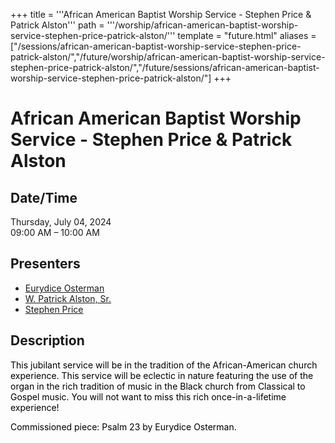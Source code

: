 +++
title = '''African American Baptist Worship Service - Stephen Price & Patrick Alston'''
path = '''/worship/african-american-baptist-worship-service-stephen-price-patrick-alston/'''
template = "future.html"
aliases = ["/sessions/african-american-baptist-worship-service-stephen-price-patrick-alston/","/future/worship/african-american-baptist-worship-service-stephen-price-patrick-alston/","/future/sessions/african-american-baptist-worship-service-stephen-price-patrick-alston/"]
+++

<h1>African American Baptist Worship Service - Stephen Price & Patrick Alston</h1>

<h2>Date/Time</h2>
<p>Thursday, July 04, 2024<br>
09:00 AM – 10:00 AM</p>
<h2>Presenters</h2>
<ul>
<li><a href="/composers/eurydice-osterman/">Eurydice Osterman</a></li>
<li><a href="/performers/w-patrick-alston-sr/">W. Patrick Alston, Sr.</a></li>
<li><a href="/performers/stephen-price/">Stephen Price</a></li>
</ul>
<h2>Description</h2>

<div class="ag87-crtemvc-hsbk"><div class="css-vsf5of"><p class="carina-rte-public-DraftStyleDefault-block"><span style="color: rgb(0,0,0);">This jubilant service will be in the tradition of the African-American church experience. This service will be eclectic in nature featuring the use of the organ in the rich tradition of music in the Black church from Classical to Gospel music. You will not want to miss this rich once-in-a-lifetime experience! <span style="font-weight: bold;"> </span></span></p><p class="carina-rte-public-DraftStyleDefault-block"><span style="color: rgb(0,0,0);">Commissioned piece: Psalm 23 by Eurydice Osterman.</span></p></div></div>


